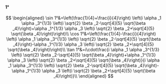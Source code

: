#### 1°

$$
\begin{aligned}
\sin 1°&=\left(\frac{1}{4}+\frac{i}{4}\right) \left(i \alpha _1 \alpha _3^{1/3} \left(i \sqrt{2} \beta _2-\sqrt[4]{5} \sqrt{\beta _4}\right)+\alpha _1^{1/3}
\alpha _3 \left(i \sqrt{2} \beta _2+\sqrt[4]{5} \sqrt{\beta _4}\right)\right)\\
\cos 1°&=\left(\frac{1}{4}-\frac{i}{4}\right) \left(i \alpha _1 \alpha _3^{1/3} \left(i \sqrt{2} \beta _2-\sqrt[4]{5} \sqrt{\beta _4}\right)-\alpha _1^{1/3}
\alpha _3 \left(i \sqrt{2} \beta _2+\sqrt[4]{5} \sqrt{\beta _4}\right)\right)\\
\tan 1°&=i\cdot\frac{i \alpha _1 \alpha _3^{1/3} \left(i \sqrt{2} \beta _2-\sqrt[4]{5} \sqrt{\beta _4}\right)+\alpha _1^{1/3} \alpha _3 \left(i \sqrt{2} \beta _2+\sqrt[4]{5}
\sqrt{\beta _4}\right)}{i \alpha _1 \alpha _3^{1/3} \left(i \sqrt{2} \beta _2-\sqrt[4]{5} \sqrt{\beta _4}\right)-\alpha _1^{1/3} \alpha _3 \left(i \sqrt{2} \beta _2+\sqrt[4]{5}
\sqrt{\beta _4}\right)}\\
\end{aligned}
$$

